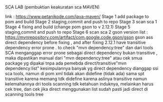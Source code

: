 SCA LAB  (pembuktian keakuratan sca MAVEN)

link :
https://www.petanikode.com/java-maven/
Stage 1 add package to pom and build
Stage 2 staging,commit and push to repo
Stage 3 scan sca 1
Stage 4 fixing and build (change pom gson to v 2.12.1)
Stage 5 staging,commit and push to repo
Stage 6 scan sca 2
gson version list : 
https://mvnrepository.com/artifact/com.google.code.gson/gson
gson ass direct dependency before fixing , and after fixing 2.12.1 have transitive dependency error prone . to check "mvn dependency:tree"
dan dari tools SCA menganggap error prone sebagai direct dependency bukan transitive , maka dipastikan manual dari "mvn dependency:tree" atau cek smua package yg dipakai tnpa ada pemebda direct/transitive"mvn dependency:list"
kesimpulannya banyak yg direct dependency dianggap ssi sca tools, namun di pom xml tidak akan didefine (tidak ada) sama spt transitive karena memang tdk didefine
karena aslinya transitive namun kelemahannya dri tools scanning tdk ketahuan induknya, melainkan harus cek tree, dan cek jika direct menggunakan list sudah pasti jadi direct di scanning tools
tree
 
